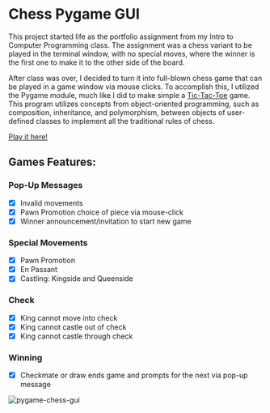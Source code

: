 # Chess Pygame GUI

This project started life as the portfolio assignment from my Intro to Computer Programming class. The assignment was a chess variant to be played in the terminal window, with no special moves, where the winner is the first one to make it to the other side of the board.

After class was over, I decided to turn it into full-blown chess game that can be played in a game window via mouse clicks. To accomplish this, I utilized the Pygame module, much like I did to make simple a [Tic-Tac-Toe](https://github.com/SandKat214/Tic-Tac-Toe) game. This program utilizes concepts from object-oriented programming, such as composition, inheritance, and polymorphism, between objects of user-defined classes to implement all the traditional rules of chess.

[Play it here!](https://sandkat214.itch.io/chess)

## Games Features:
### Pop-Up Messages
- [x] Invalid movements
- [x] Pawn Promotion choice of piece via mouse-click
- [x] Winner announcement/invitation to start new game

### Special Movements
- [x] Pawn Promotion
- [x] En Passant
- [x] Castling: Kingside and Queenside

### Check
- [x] King cannot move into check
- [x] King cannot castle out of check
- [x] King cannot castle through check

### Winning
- [x] Checkmate or draw ends game and prompts for the next via pop-up message

![pygame-chess-gui](https://github.com/SandKat214/Chess/assets/123614050/c852d387-c2d2-4034-8e92-7a127901d3ab)
